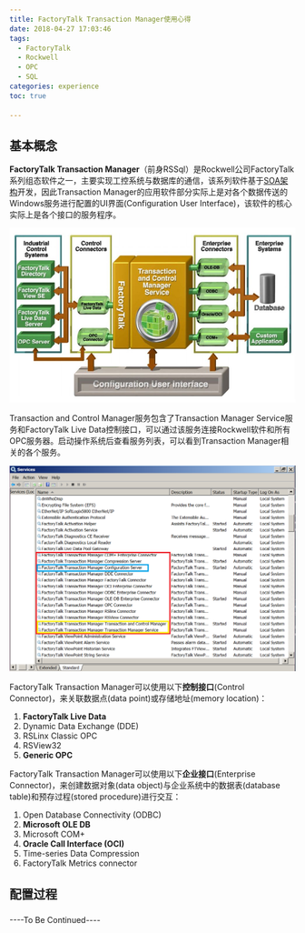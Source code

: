```yaml
---
title: FactoryTalk Transaction Manager使用心得
date: 2018-04-27 17:03:46
tags:
  - FactoryTalk
  - Rockwell
  - OPC
  - SQL
categories: experience
toc: true

---
```


## 基本概念 ##

**FactoryTalk Transaction Manager**（前身RSSql）是Rockwell公司FactoryTalk系列组态软件之一，主要实现工控系统与数据库的通信，该系列软件基于[SOA架构](https://baike.baidu.com/item/SOA/2140650)开发，因此Transaction Manager的应用软件部分实际上是对各个数据传送的Windows服务进行配置的UI界面(Configuration User Interface)，该软件的核心实际上是各个接口的服务程序。
<!--more-->

![structure](exp-trans-1/structure.JPG)

Transaction and Control Manager服务包含了Transaction Manager Service服务和FactoryTalk Live Data控制接口，可以通过该服务连接Rockwell软件和所有OPC服务器。启动操作系统后查看服务列表，可以看到Transaction Manager相关的各个服务。

![services](exp-trans-1/services.png)

FactoryTalk Transaction Manager可以使用以下**控制接口**(Control Connector)，来关联数据点(data point)或存储地址(memory location)：
1. **FactoryTalk Live Data**
2. Dynamic Data Exchange (DDE)
3. RSLinx Classic OPC
4. RSView32
5. **Generic OPC**

FactoryTalk Transaction Manager可以使用以下**企业接口**(Enterprise Connector)，来创建数据对象(data object)与企业系统中的数据表(database table)和预存过程(stored procedure)进行交互：
1. Open Database Connectivity (ODBC)
2. **Microsoft OLE DB**
3. Microsoft COM+
4. **Oracle Call Interface (OCI)**
5. Time-series Data Compression
6. FactoryTalk Metrics connector


## 配置过程 ##

### 
<!-- ## 1. OPC Server -> SQL Server ##

OPC Server: KEPSever Enterprise 5.13
SQL Server: Microsoft SQL Server 2008 R2


## 2. Live Data -> SQL Server


## 3. SQL Server -> Live Data -->



----To Be Continued----
